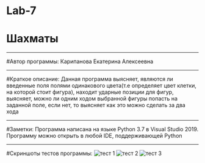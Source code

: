 # Lab-7
# Шахматы 
____
#Автор программы:
Карипанова Екатерина Алексеевна
____
#Краткое описание: 
Данная программа выясняет, являются ли введенные поля полями одинакового цвета(т.е определяет цвет клетки, на которой стоит фигура), находит ударные позиции для фигур, выясняет, можно ли одним ходом выбранной фигуры попасть на заданной поле, если нет, то выясняет как это  можно сделать за два хода
____
#Заметки:
Программа написана на языке Python 3.7 в Visual Studio 2019. Программу можно открыть в любой IDE, поддерживающей Python
____
#Скриншоты тестов программы:
![тест 1](https://sun9-north.userapi.com/sun9-83/s/v1/ig2/jH7sqUUyLB7nHQ2BS0xg4RO9_YofbtnNrwmLVqgKSItY-e_57To6WjT8PmC6rCUJpB3S0HZ7qCDjHAkAb1A7dyiN.jpg?size=721x423&quality=96&type=album)
![тест 2](https://sun9-west.userapi.com/sun9-54/s/v1/ig2/uASlJz0Ifc-haNaZ3T7jJkjDs3E7FxqRdi8qypaqsbN0u1EvijbNa-pQueV2-f5kwGdXOGVGm6EIdTF0566q1Rwx.jpg?size=622x369&quality=96&type=album)
![тест 3](https://sun3.userapi.com/sun3-8/s/v1/ig2/PI5D24vQJEBg0cc4fGO6L4Zqwtkt_bL9o7T1fTEnS3dIFVvfoJnJopDJfwgzimaEbJi8FQmpNz-xKGzkAL4hOrv2.jpg?size=855x697&quality=96&type=album)
